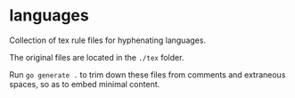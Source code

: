 # languages

Collection of tex rule files for hyphenating languages.

The original files are located in the `./tex` folder.

Run `go generate .` to trim down these files from comments and extraneous spaces, so as to embed minimal content.
